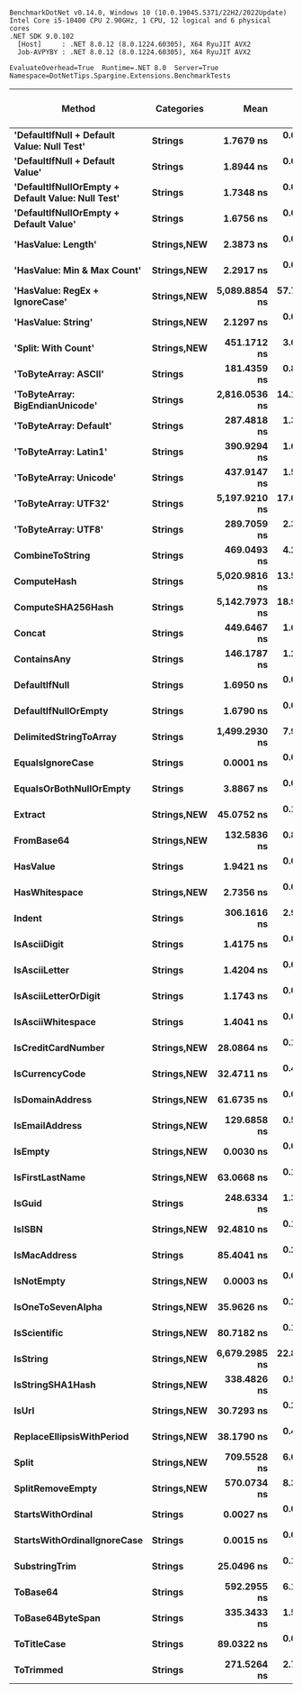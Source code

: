 ```

BenchmarkDotNet v0.14.0, Windows 10 (10.0.19045.5371/22H2/2022Update)
Intel Core i5-10400 CPU 2.90GHz, 1 CPU, 12 logical and 6 physical cores
.NET SDK 9.0.102
  [Host]     : .NET 8.0.12 (8.0.1224.60305), X64 RyuJIT AVX2
  Job-AVPYBY : .NET 8.0.12 (8.0.1224.60305), X64 RyuJIT AVX2

EvaluateOverhead=True  Runtime=.NET 8.0  Server=True  
Namespace=DotNetTips.Spargine.Extensions.BenchmarkTests  

```
| Method                                            | Categories      | Mean          | Error      | StdDev     | StdErr     | Median        | Min           | Q1            | Q3            | Max           | Op/s                 | CI99.9% Margin | Iterations | Kurtosis | MValue | Skewness | Rank | LogicalGroup | Baseline | Exceptions | Code Size | Gen0   | Completed Work Items | Lock Contentions | Allocated |
|-------------------------------------------------- |---------------- |--------------:|-----------:|-----------:|-----------:|--------------:|--------------:|--------------:|--------------:|--------------:|---------------------:|---------------:|-----------:|---------:|-------:|---------:|-----:|------------- |--------- |-----------:|----------:|-------:|---------------------:|-----------------:|----------:|
| **&#39;DefaultIfNull + Default Value: Null Test&#39;**        | **Strings**         |     **1.7679 ns** |  **0.0140 ns** |  **0.0131 ns** |  **0.0034 ns** |     **1.7625 ns** |     **1.7537 ns** |     **1.7598 ns** |     **1.7770 ns** |     **1.7992 ns** |        **565,636,149.9** |      **7.4983 ns** |      **15.00** |    **2.774** |  **2.000** |   **0.9922** |    **4** | *****            | **No**       |          **-** |      **79 B** |      **-** |                    **-** |                **-** |         **-** |
| **&#39;DefaultIfNull + Default Value&#39;**                   | **Strings**         |     **1.8944 ns** |  **0.0106 ns** |  **0.0094 ns** |  **0.0025 ns** |     **1.8928 ns** |     **1.8809 ns** |     **1.8883 ns** |     **1.8982 ns** |     **1.9128 ns** |        **527,861,181.3** |      **6.9987 ns** |      **14.00** |    **1.963** |  **2.000** |   **0.4764** |    **5** | *****            | **No**       |          **-** |      **50 B** |      **-** |                    **-** |                **-** |         **-** |
| **&#39;DefaultIfNullOrEmpty + Default Value: Null Test&#39;** | **Strings**         |     **1.7348 ns** |  **0.0075 ns** |  **0.0063 ns** |  **0.0017 ns** |     **1.7355 ns** |     **1.7235 ns** |     **1.7342 ns** |     **1.7393 ns** |     **1.7435 ns** |        **576,419,830.3** |      **6.4991 ns** |      **13.00** |    **1.949** |  **2.000** |  **-0.5401** |    **4** | *****            | **No**       |          **-** |      **83 B** |      **-** |                    **-** |                **-** |         **-** |
| **&#39;DefaultIfNullOrEmpty + Default Value&#39;**            | **Strings**         |     **1.6756 ns** |  **0.0085 ns** |  **0.0075 ns** |  **0.0020 ns** |     **1.6750 ns** |     **1.6608 ns** |     **1.6718 ns** |     **1.6796 ns** |     **1.6926 ns** |        **596,808,633.2** |      **6.9990 ns** |      **14.00** |    **3.168** |  **2.000** |   **0.2575** |    **4** | *****            | **No**       |          **-** |      **50 B** |      **-** |                    **-** |                **-** |         **-** |
| **&#39;HasValue: Length&#39;**                                | **Strings,**NEW**** |     **2.3873 ns** |  **0.0112 ns** |  **0.0100 ns** |  **0.0027 ns** |     **2.3880 ns** |     **2.3677 ns** |     **2.3808 ns** |     **2.3938 ns** |     **2.4047 ns** |        **418,885,222.8** |      **6.9987 ns** |      **14.00** |    **2.130** |  **2.000** |  **-0.1049** |    **8** | *****            | **No**       |          **-** |     **347 B** |      **-** |                    **-** |                **-** |         **-** |
| **&#39;HasValue: Min &amp; Max Count&#39;**                       | **Strings,**NEW**** |     **2.2917 ns** |  **0.0062 ns** |  **0.0048 ns** |  **0.0014 ns** |     **2.2906 ns** |     **2.2845 ns** |     **2.2888 ns** |     **2.2954 ns** |     **2.2990 ns** |        **436,364,951.0** |      **5.9993 ns** |      **12.00** |    **1.535** |  **2.000** |  **-0.0251** |    **7** | *****            | **No**       |          **-** |     **375 B** |      **-** |                    **-** |                **-** |         **-** |
| **&#39;HasValue: RegEx + IgnoreCase&#39;**                    | **Strings,**NEW**** | **5,089.8854 ns** | **57.7348 ns** | **54.0052 ns** | **13.9441 ns** | **5,096.2158 ns** | **4,999.1547 ns** | **5,041.5100 ns** | **5,127.6894 ns** | **5,175.5630 ns** |            **196,468.1** |      **0.5280 ns** |      **15.00** |    **1.653** |  **2.000** |  **-0.1981** |   **39** | *****            | **No**       |          **-** |   **1,119 B** | **0.0610** |                    **-** |                **-** |    **6608 B** |
| **&#39;HasValue: String&#39;**                                | **Strings,**NEW**** |     **2.1297 ns** |  **0.0129 ns** |  **0.0121 ns** |  **0.0031 ns** |     **2.1269 ns** |     **2.1174 ns** |     **2.1200 ns** |     **2.1378 ns** |     **2.1613 ns** |        **469,555,377.9** |      **7.4984 ns** |      **15.00** |    **3.484** |  **2.000** |   **1.0663** |    **6** | *****            | **No**       |          **-** |     **204 B** |      **-** |                    **-** |                **-** |         **-** |
| **&#39;Split: With Count&#39;**                               | **Strings,**NEW**** |   **451.1712 ns** |  **3.0998 ns** |  **2.8996 ns** |  **0.7487 ns** |   **451.4727 ns** |   **446.9598 ns** |   **448.9753 ns** |   **452.9229 ns** |   **455.8716 ns** |          **2,216,453.5** |      **7.1257 ns** |      **15.00** |    **1.766** |  **2.000** |   **0.1005** |   **33** | *****            | **No**       |          **-** |     **713 B** | **0.0229** |                    **-** |                **-** |    **2104 B** |
| **&#39;ToByteArray: ASCII&#39;**                              | **Strings**         |   **181.4359 ns** |  **0.8884 ns** |  **0.7876 ns** |  **0.2105 ns** |   **181.3203 ns** |   **180.6111 ns** |   **180.7710 ns** |   **181.8326 ns** |   **183.5272 ns** |          **5,511,587.8** |      **6.8948 ns** |      **14.00** |    **3.870** |  **2.000** |   **1.1381** |   **25** | *****            | **No**       |          **-** |     **407 B** | **0.0107** |                    **-** |                **-** |    **1000 B** |
| **&#39;ToByteArray: BigEndianUnicode&#39;**                   | **Strings**         | **2,816.0536 ns** | **14.1690 ns** | **13.2537 ns** |  **3.4221 ns** | **2,810.9425 ns** | **2,800.4513 ns** | **2,804.6333 ns** | **2,825.0231 ns** | **2,837.7796 ns** |            **355,106.9** |      **5.7890 ns** |      **15.00** |    **1.617** |  **2.000** |   **0.5192** |   **38** | *****            | **No**       |          **-** |     **407 B** | **0.0191** |                    **-** |                **-** |    **1968 B** |
| **&#39;ToByteArray: Default&#39;**                            | **Strings**         |   **287.4818 ns** |  **1.3599 ns** |  **1.2721 ns** |  **0.3284 ns** |   **286.9746 ns** |   **285.8721 ns** |   **286.6773 ns** |   **288.5251 ns** |   **290.4699 ns** |          **3,478,481.3** |      **7.3358 ns** |      **15.00** |    **2.568** |  **2.000** |   **0.7794** |   **28** | *****            | **No**       |          **-** |     **438 B** | **0.0105** |                    **-** |                **-** |    **1000 B** |
| **&#39;ToByteArray: Latin1&#39;**                             | **Strings**         |   **390.9294 ns** |  **1.6991 ns** |  **1.5893 ns** |  **0.4104 ns** |   **391.1967 ns** |   **387.9889 ns** |   **389.8560 ns** |   **392.0616 ns** |   **393.5943 ns** |          **2,558,006.8** |      **7.2948 ns** |      **15.00** |    **1.920** |  **2.000** |  **-0.1820** |   **31** | *****            | **No**       |          **-** |     **407 B** | **0.0124** |                    **-** |                **-** |    **1144 B** |
| **&#39;ToByteArray: Unicode&#39;**                            | **Strings**         |   **437.9147 ns** |  **1.5162 ns** |  **1.4182 ns** |  **0.3662 ns** |   **437.8665 ns** |   **435.3862 ns** |   **436.7713 ns** |   **438.9724 ns** |   **440.6552 ns** |          **2,283,549.8** |      **7.3169 ns** |      **15.00** |    **2.021** |  **2.000** |   **0.0650** |   **32** | *****            | **No**       |          **-** |     **407 B** | **0.0215** |                    **-** |                **-** |    **1968 B** |
| **&#39;ToByteArray: UTF32&#39;**                              | **Strings**         | **5,197.9210 ns** | **17.0580 ns** | **15.9560 ns** |  **4.1198 ns** | **5,199.1535 ns** | **5,164.1529 ns** | **5,186.1076 ns** | **5,208.3992 ns** | **5,223.7873 ns** |            **192,384.6** |      **5.4401 ns** |      **15.00** |    **2.319** |  **2.000** |  **-0.2311** |   **39** | *****            | **No**       |          **-** |     **407 B** | **0.0458** |                    **-** |                **-** |    **4128 B** |
| **&#39;ToByteArray: UTF8&#39;**                               | **Strings**         |   **289.7059 ns** |  **2.3729 ns** |  **2.2196 ns** |  **0.5731 ns** |   **289.4612 ns** |   **286.8070 ns** |   **288.0174 ns** |   **290.7195 ns** |   **294.1614 ns** |          **3,451,776.4** |      **7.2135 ns** |      **15.00** |    **2.522** |  **2.000** |   **0.7312** |   **28** | *****            | **No**       |          **-** |     **438 B** | **0.0105** |                    **-** |                **-** |    **1000 B** |
| **CombineToString**                                   | **Strings**         |   **469.0493 ns** |  **4.2417 ns** |  **3.9677 ns** |  **1.0245 ns** |   **468.8768 ns** |   **462.5296 ns** |   **465.6396 ns** |   **472.3110 ns** |   **475.6808 ns** |          **2,131,972.1** |      **6.9878 ns** |      **15.00** |    **1.676** |  **2.000** |   **0.0720** |   **34** | *****            | **No**       |          **-** |   **4,920 B** | **0.0257** |                    **-** |                **-** |    **2416 B** |
| **ComputeHash**                                       | **Strings**         | **5,020.9816 ns** | **13.5660 ns** | **11.3283 ns** |  **3.1419 ns** | **5,018.5822 ns** | **5,003.1204 ns** | **5,017.8558 ns** | **5,023.8609 ns** | **5,042.6445 ns** |            **199,164.2** |      **4.9291 ns** |      **13.00** |    **2.305** |  **2.000** |   **0.2864** |   **39** | *****            | **No**       |          **-** |   **1,312 B** | **0.0229** |                    **-** |                **-** |    **2296 B** |
| **ComputeSHA256Hash**                                 | **Strings**         | **5,142.7973 ns** | **18.9948 ns** | **17.7677 ns** |  **4.5876 ns** | **5,145.6554 ns** | **5,119.1502 ns** | **5,124.8085 ns** | **5,156.3705 ns** | **5,169.1006 ns** |            **194,446.7** |      **5.2062 ns** |      **15.00** |    **1.345** |  **2.000** |  **-0.0076** |   **39** | *****            | **No**       |          **-** |     **718 B** | **0.0229** |                    **-** |                **-** |    **2264 B** |
| **Concat**                                            | **Strings**         |   **449.6467 ns** |  **1.6249 ns** |  **1.5199 ns** |  **0.3924 ns** |   **449.4564 ns** |   **447.8759 ns** |   **448.4867 ns** |   **450.1623 ns** |   **452.2416 ns** |          **2,223,968.4** |      **7.3038 ns** |      **15.00** |    **1.915** |  **2.000** |   **0.6248** |   **33** | *****            | **No**       |          **-** |   **5,640 B** | **0.0262** |                    **-** |                **-** |    **2408 B** |
| **ContainsAny**                                       | **Strings**         |   **146.1787 ns** |  **1.2651 ns** |  **1.1834 ns** |  **0.3055 ns** |   **145.9613 ns** |   **144.9618 ns** |   **145.1744 ns** |   **146.7258 ns** |   **148.3260 ns** |          **6,840,941.3** |      **7.3472 ns** |      **15.00** |    **1.846** |  **2.000** |   **0.6327** |   **24** | *****            | **No**       |          **-** |     **431 B** | **0.0019** |                    **-** |                **-** |     **192 B** |
| **DefaultIfNull**                                     | **Strings**         |     **1.6950 ns** |  **0.0092 ns** |  **0.0086 ns** |  **0.0022 ns** |     **1.6919 ns** |     **1.6844 ns** |     **1.6893 ns** |     **1.7008 ns** |     **1.7090 ns** |        **589,954,291.2** |      **7.4989 ns** |      **15.00** |    **1.690** |  **2.000** |   **0.5039** |    **4** | *****            | **No**       |          **-** |      **50 B** |      **-** |                    **-** |                **-** |         **-** |
| **DefaultIfNullOrEmpty**                              | **Strings**         |     **1.6790 ns** |  **0.0175 ns** |  **0.0164 ns** |  **0.0042 ns** |     **1.6745 ns** |     **1.6545 ns** |     **1.6690 ns** |     **1.6933 ns** |     **1.7050 ns** |        **595,596,416.9** |      **7.4979 ns** |      **15.00** |    **1.614** |  **2.000** |   **0.1723** |    **4** | *****            | **No**       |          **-** |      **50 B** |      **-** |                    **-** |                **-** |         **-** |
| **DelimitedStringToArray**                            | **Strings**         | **1,499.2930 ns** |  **7.9666 ns** |  **6.6525 ns** |  **1.8451 ns** | **1,498.8819 ns** | **1,486.2194 ns** | **1,496.0800 ns** | **1,503.3073 ns** | **1,508.7118 ns** |            **666,981.1** |      **5.5775 ns** |      **13.00** |    **2.047** |  **2.000** |  **-0.2721** |   **37** | *****            | **No**       |          **-** |     **191 B** | **0.0343** |                    **-** |                **-** |    **3224 B** |
| **EqualsIgnoreCase**                                  | **Strings**         |     **0.0001 ns** |  **0.0001 ns** |  **0.0001 ns** |  **0.0000 ns** |     **0.0000 ns** |     **0.0000 ns** |     **0.0000 ns** |     **0.0000 ns** |     **0.0003 ns** | **16,896,016,113,296.6** |      **6.0000 ns** |      **12.00** |    **3.054** |  **2.000** |   **1.3624** |    **1** | *****            | **No**       |          **-** |      **39 B** |      **-** |                    **-** |                **-** |         **-** |
| **EqualsOrBothNullOrEmpty**                           | **Strings**         |     **3.8867 ns** |  **0.0172 ns** |  **0.0153 ns** |  **0.0041 ns** |     **3.8891 ns** |     **3.8636 ns** |     **3.8749 ns** |     **3.8945 ns** |     **3.9201 ns** |        **257,285,750.1** |      **6.9980 ns** |      **14.00** |    **2.391** |  **2.000** |   **0.3641** |   **10** | *****            | **No**       |          **-** |     **444 B** |      **-** |                    **-** |                **-** |         **-** |
| **Extract**                                           | **Strings,**NEW**** |    **45.0752 ns** |  **0.1606 ns** |  **0.1502 ns** |  **0.0388 ns** |    **45.1080 ns** |    **44.8295 ns** |    **44.9554 ns** |    **45.1642 ns** |    **45.3571 ns** |         **22,185,132.5** |      **7.4806 ns** |      **15.00** |    **1.855** |  **2.000** |   **0.0239** |   **17** | *****            | **No**       |          **-** |     **552 B** | **0.0006** |                    **-** |                **-** |      **56 B** |
| **FromBase64**                                        | **Strings,**NEW**** |   **132.5836 ns** |  **0.8086 ns** |  **0.7168 ns** |  **0.1916 ns** |   **132.4490 ns** |   **131.2033 ns** |   **132.1567 ns** |   **133.0896 ns** |   **133.9011 ns** |          **7,542,411.3** |      **6.9042 ns** |      **14.00** |    **2.153** |  **2.000** |   **0.0065** |   **23** | *****            | **No**       |          **-** |   **1,039 B** | **0.0024** |                    **-** |                **-** |     **240 B** |
| **HasValue**                                          | **Strings**         |     **1.9421 ns** |  **0.0187 ns** |  **0.0175 ns** |  **0.0045 ns** |     **1.9460 ns** |     **1.9181 ns** |     **1.9266 ns** |     **1.9517 ns** |     **1.9772 ns** |        **514,893,322.1** |      **7.4977 ns** |      **15.00** |    **2.096** |  **2.000** |   **0.2956** |    **5** | *****            | **No**       |          **-** |     **183 B** |      **-** |                    **-** |                **-** |         **-** |
| **HasWhitespace**                                     | **Strings,**NEW**** |     **2.7356 ns** |  **0.0097 ns** |  **0.0076 ns** |  **0.0022 ns** |     **2.7364 ns** |     **2.7228 ns** |     **2.7322 ns** |     **2.7395 ns** |     **2.7503 ns** |        **365,546,511.9** |      **5.9989 ns** |      **12.00** |    **2.346** |  **2.000** |  **-0.0260** |    **9** | *****            | **No**       |          **-** |     **385 B** |      **-** |                    **-** |                **-** |         **-** |
| **Indent**                                            | **Strings**         |   **306.1616 ns** |  **2.9732 ns** |  **2.4828 ns** |  **0.6886 ns** |   **305.8886 ns** |   **302.4978 ns** |   **305.0425 ns** |   **307.4277 ns** |   **311.5859 ns** |          **3,266,249.1** |      **6.1557 ns** |      **13.00** |    **2.581** |  **2.000** |   **0.4684** |   **29** | *****            | **No**       |          **-** |   **1,132 B** | **0.0215** |                    **-** |                **-** |    **1984 B** |
| **IsAsciiDigit**                                      | **Strings**         |     **1.4175 ns** |  **0.0161 ns** |  **0.0150 ns** |  **0.0039 ns** |     **1.4167 ns** |     **1.3983 ns** |     **1.4042 ns** |     **1.4267 ns** |     **1.4415 ns** |        **705,457,383.2** |      **7.4981 ns** |      **15.00** |    **1.557** |  **2.000** |   **0.2796** |    **3** | *****            | **No**       |          **-** |      **84 B** |      **-** |                    **-** |                **-** |         **-** |
| **IsAsciiLetter**                                     | **Strings**         |     **1.4204 ns** |  **0.0056 ns** |  **0.0049 ns** |  **0.0013 ns** |     **1.4197 ns** |     **1.4104 ns** |     **1.4189 ns** |     **1.4236 ns** |     **1.4299 ns** |        **704,037,757.9** |      **6.9993 ns** |      **14.00** |    **2.602** |  **2.000** |  **-0.0757** |    **3** | *****            | **No**       |          **-** |     **106 B** |      **-** |                    **-** |                **-** |         **-** |
| **IsAsciiLetterOrDigit**                              | **Strings**         |     **1.1743 ns** |  **0.0135 ns** |  **0.0126 ns** |  **0.0033 ns** |     **1.1707 ns** |     **1.1526 ns** |     **1.1682 ns** |     **1.1817 ns** |     **1.1980 ns** |        **851,575,622.4** |      **7.4984 ns** |      **15.00** |    **2.127** |  **2.000** |   **0.4655** |    **2** | *****            | **No**       |          **-** |     **104 B** |      **-** |                    **-** |                **-** |         **-** |
| **IsAsciiWhitespace**                                 | **Strings**         |     **1.4041 ns** |  **0.0046 ns** |  **0.0038 ns** |  **0.0011 ns** |     **1.4049 ns** |     **1.3946 ns** |     **1.4024 ns** |     **1.4068 ns** |     **1.4090 ns** |        **712,215,569.1** |      **6.4995 ns** |      **13.00** |    **3.361** |  **2.000** |  **-0.9916** |    **3** | *****            | **No**       |          **-** |      **86 B** |      **-** |                    **-** |                **-** |         **-** |
| **IsCreditCardNumber**                                | **Strings,**NEW**** |    **28.0864 ns** |  **0.1752 ns** |  **0.1639 ns** |  **0.0423 ns** |    **28.0808 ns** |    **27.7961 ns** |    **27.9864 ns** |    **28.1865 ns** |    **28.3511 ns** |         **35,604,422.9** |      **7.4788 ns** |      **15.00** |    **1.926** |  **2.000** |  **-0.0083** |   **12** | *****            | **No**       |          **-** |     **146 B** |      **-** |                    **-** |                **-** |         **-** |
| **IsCurrencyCode**                                    | **Strings,**NEW**** |    **32.4711 ns** |  **0.4783 ns** |  **0.3734 ns** |  **0.1078 ns** |    **32.3402 ns** |    **32.2521 ns** |    **32.2868 ns** |    **32.4323 ns** |    **33.5835 ns** |         **30,796,655.2** |      **5.9461 ns** |      **12.00** |    **6.604** |  **2.000** |   **2.1473** |   **14** | *****            | **No**       |          **-** |     **146 B** |      **-** |                    **-** |                **-** |         **-** |
| **IsDomainAddress**                                   | **Strings,**NEW**** |    **61.6735 ns** |  **0.0562 ns** |  **0.0438 ns** |  **0.0127 ns** |    **61.6775 ns** |    **61.6029 ns** |    **61.6410 ns** |    **61.7090 ns** |    **61.7336 ns** |         **16,214,411.6** |      **5.9937 ns** |      **12.00** |    **1.503** |  **2.000** |  **-0.1044** |   **18** | *****            | **No**       |          **-** |     **146 B** |      **-** |                    **-** |                **-** |         **-** |
| **IsEmailAddress**                                    | **Strings,**NEW**** |   **129.6858 ns** |  **0.5011 ns** |  **0.4687 ns** |  **0.1210 ns** |   **129.4891 ns** |   **129.1705 ns** |   **129.3266 ns** |   **129.8620 ns** |   **130.5562 ns** |          **7,710,945.6** |      **7.4395 ns** |      **15.00** |    **2.115** |  **2.000** |   **0.8002** |   **23** | *****            | **No**       |          **-** |     **146 B** |      **-** |                    **-** |                **-** |         **-** |
| **IsEmpty**                                           | **Strings,**NEW**** |     **0.0030 ns** |  **0.0044 ns** |  **0.0041 ns** |  **0.0011 ns** |     **0.0006 ns** |     **0.0000 ns** |     **0.0000 ns** |     **0.0058 ns** |     **0.0118 ns** |    **335,062,667,415.6** |      **7.4995 ns** |      **15.00** |    **2.183** |  **2.800** |   **0.9156** |    **1** | *****            | **No**       |          **-** |       **9 B** |      **-** |                    **-** |                **-** |         **-** |
| **IsFirstLastName**                                   | **Strings,**NEW**** |    **63.0668 ns** |  **0.1494 ns** |  **0.1247 ns** |  **0.0346 ns** |    **63.0632 ns** |    **62.7141 ns** |    **63.0358 ns** |    **63.1011 ns** |    **63.2308 ns** |         **15,856,211.8** |      **6.4827 ns** |      **13.00** |    **5.272** |  **2.000** |  **-1.4360** |   **18** | *****            | **No**       |          **-** |     **146 B** |      **-** |                    **-** |                **-** |         **-** |
| **IsGuid**                                            | **Strings**         |   **248.6334 ns** |  **1.3154 ns** |  **1.1661 ns** |  **0.3117 ns** |   **248.3975 ns** |   **246.6192 ns** |   **247.8513 ns** |   **249.3683 ns** |   **250.6553 ns** |          **4,021,986.0** |      **6.8442 ns** |      **14.00** |    **2.083** |  **2.000** |   **0.3703** |   **26** | *****            | **No**       |          **-** |     **418 B** | **0.0010** |                    **-** |                **-** |      **96 B** |
| **IsISBN**                                            | **Strings,**NEW**** |    **92.4810 ns** |  **0.1732 ns** |  **0.1447 ns** |  **0.0401 ns** |    **92.4817 ns** |    **92.2136 ns** |    **92.4055 ns** |    **92.5758 ns** |    **92.7518 ns** |         **10,813,032.5** |      **6.4799 ns** |      **13.00** |    **2.203** |  **2.000** |   **0.0163** |   **22** | *****            | **No**       |          **-** |     **146 B** |      **-** |                    **-** |                **-** |         **-** |
| **IsMacAddress**                                      | **Strings**         |    **85.4041 ns** |  **0.2664 ns** |  **0.2492 ns** |  **0.0643 ns** |    **85.3895 ns** |    **84.9479 ns** |    **85.2618 ns** |    **85.6009 ns** |    **85.8331 ns** |         **11,709,033.8** |      **7.4678 ns** |      **15.00** |    **1.985** |  **2.000** |  **-0.0718** |   **20** | *****            | **No**       |          **-** |     **140 B** |      **-** |                    **-** |                **-** |         **-** |
| **IsNotEmpty**                                        | **Strings,**NEW**** |     **0.0003 ns** |  **0.0009 ns** |  **0.0007 ns** |  **0.0002 ns** |     **0.0000 ns** |     **0.0000 ns** |     **0.0000 ns** |     **0.0000 ns** |     **0.0025 ns** |  **3,967,759,403,830.8** |      **5.9999 ns** |      **12.00** |    **8.012** |  **2.000** |   **2.5246** |    **1** | *****            | **No**       |          **-** |       **9 B** |      **-** |                    **-** |                **-** |         **-** |
| **IsOneToSevenAlpha**                                 | **Strings,**NEW**** |    **35.9626 ns** |  **0.2326 ns** |  **0.2062 ns** |  **0.0551 ns** |    **35.9179 ns** |    **35.6847 ns** |    **35.7895 ns** |    **36.1434 ns** |    **36.3140 ns** |         **27,806,662.9** |      **6.9724 ns** |      **14.00** |    **1.355** |  **2.000** |   **0.2302** |   **15** | *****            | **No**       |          **-** |     **146 B** |      **-** |                    **-** |                **-** |         **-** |
| **IsScientific**                                      | **Strings,**NEW**** |    **80.7182 ns** |  **0.1615 ns** |  **0.1261 ns** |  **0.0364 ns** |    **80.7823 ns** |    **80.4970 ns** |    **80.6284 ns** |    **80.8005 ns** |    **80.8719 ns** |         **12,388,776.0** |      **5.9818 ns** |      **12.00** |    **1.686** |  **2.000** |  **-0.5346** |   **19** | *****            | **No**       |          **-** |     **140 B** |      **-** |                    **-** |                **-** |         **-** |
| **IsString**                                          | **Strings,**NEW**** | **6,679.2985 ns** | **22.8236 ns** | **20.2325 ns** |  **5.4074 ns** | **6,679.0051 ns** | **6,647.1111 ns** | **6,669.7664 ns** | **6,684.7967 ns** | **6,720.1015 ns** |            **149,716.3** |      **4.2963 ns** |      **14.00** |    **2.288** |  **2.000** |   **0.3020** |   **40** | *****            | **No**       |          **-** |     **143 B** |      **-** |                    **-** |                **-** |         **-** |
| **IsStringSHA1Hash**                                  | **Strings,**NEW**** |   **338.4826 ns** |  **0.5365 ns** |  **0.4189 ns** |  **0.1209 ns** |   **338.6285 ns** |   **337.4988 ns** |   **338.3390 ns** |   **338.6777 ns** |   **339.0104 ns** |          **2,954,361.3** |      **5.9395 ns** |      **12.00** |    **3.026** |  **2.000** |  **-0.9097** |   **30** | *****            | **No**       |          **-** |     **146 B** |      **-** |                    **-** |                **-** |         **-** |
| **IsUrl**                                             | **Strings,**NEW**** |    **30.7293 ns** |  **0.2275 ns** |  **0.1900 ns** |  **0.0527 ns** |    **30.6570 ns** |    **30.4709 ns** |    **30.6318 ns** |    **30.8234 ns** |    **31.1960 ns** |         **32,542,283.4** |      **6.4737 ns** |      **13.00** |    **3.350** |  **2.000** |   **1.0910** |   **13** | *****            | **No**       |          **-** |     **146 B** |      **-** |                    **-** |                **-** |         **-** |
| **ReplaceEllipsisWithPeriod**                         | **Strings,**NEW**** |    **38.1790 ns** |  **0.4402 ns** |  **0.3676 ns** |  **0.1020 ns** |    **38.2358 ns** |    **37.6364 ns** |    **37.8817 ns** |    **38.3928 ns** |    **38.9552 ns** |         **26,192,412.5** |      **6.4490 ns** |      **13.00** |    **2.279** |  **2.000** |   **0.2590** |   **16** | *****            | **No**       |          **-** |     **494 B** | **0.0024** |                    **-** |                **-** |     **224 B** |
| **Split**                                             | **Strings,**NEW**** |   **709.5528 ns** |  **6.0821 ns** |  **5.6892 ns** |  **1.4689 ns** |   **707.9613 ns** |   **701.2361 ns** |   **706.6276 ns** |   **713.1784 ns** |   **722.4602 ns** |          **1,409,338.3** |      **6.7655 ns** |      **15.00** |    **2.514** |  **2.000** |   **0.5398** |   **36** | *****            | **No**       |          **-** |     **476 B** | **0.0267** |                    **-** |                **-** |    **2448 B** |
| **SplitRemoveEmpty**                                  | **Strings,**NEW**** |   **570.0734 ns** |  **8.3122 ns** |  **7.7753 ns** |  **2.0076 ns** |   **570.6757 ns** |   **557.3595 ns** |   **564.1054 ns** |   **575.5484 ns** |   **582.1155 ns** |          **1,754,160.1** |      **6.4962 ns** |      **15.00** |    **1.601** |  **2.000** |   **0.0442** |   **35** | *****            | **No**       |          **-** |     **336 B** | **0.0267** |                    **-** |                **-** |    **2456 B** |
| **StartsWithOrdinal**                                 | **Strings**         |     **0.0027 ns** |  **0.0044 ns** |  **0.0041 ns** |  **0.0011 ns** |     **0.0000 ns** |     **0.0000 ns** |     **0.0000 ns** |     **0.0048 ns** |     **0.0103 ns** |    **372,754,542,172.4** |      **7.4995 ns** |      **15.00** |    **2.008** |  **2.727** |   **0.9601** |    **1** | *****            | **No**       |          **-** |      **10 B** |      **-** |                    **-** |                **-** |         **-** |
| **StartsWithOrdinalIgnoreCase**                       | **Strings**         |     **0.0015 ns** |  **0.0022 ns** |  **0.0019 ns** |  **0.0005 ns** |     **0.0007 ns** |     **0.0000 ns** |     **0.0000 ns** |     **0.0023 ns** |     **0.0054 ns** |    **667,679,621,930.3** |      **6.4997 ns** |      **13.00** |    **2.239** |  **2.444** |   **0.9141** |    **1** | *****            | **No**       |          **-** |      **10 B** |      **-** |                    **-** |                **-** |         **-** |
| **SubstringTrim**                                     | **Strings**         |    **25.0496 ns** |  **0.1697 ns** |  **0.1587 ns** |  **0.0410 ns** |    **25.0791 ns** |    **24.8576 ns** |    **24.9188 ns** |    **25.1406 ns** |    **25.3867 ns** |         **39,920,746.5** |      **7.4795 ns** |      **15.00** |    **2.065** |  **2.000** |   **0.4236** |   **11** | *****            | **No**       |          **-** |     **588 B** | **0.0011** |                    **-** |                **-** |     **104 B** |
| **ToBase64**                                          | **Strings**         |   **592.2955 ns** |  **6.1364 ns** |  **5.7400 ns** |  **1.4820 ns** |   **592.6705 ns** |   **582.9233 ns** |   **587.4909 ns** |   **595.5634 ns** |   **603.9670 ns** |          **1,688,346.5** |      **6.7590 ns** |      **15.00** |    **2.146** |  **2.000** |   **0.1112** |   **35** | *****            | **No**       |          **-** |     **473 B** | **0.0391** |                    **-** |                **-** |    **3640 B** |
| **ToBase64ByteSpan**                                  | **Strings**         |   **335.3433 ns** |  **1.5827 ns** |  **1.4805 ns** |  **0.3823 ns** |   **334.8107 ns** |   **333.3023 ns** |   **334.3037 ns** |   **336.0721 ns** |   **338.6423 ns** |          **2,982,018.4** |      **7.3089 ns** |      **15.00** |    **2.414** |  **2.000** |   **0.6955** |   **30** | *****            | **No**       |          **-** |   **1,638 B** | **0.0081** |                    **-** |                **-** |     **752 B** |
| **ToTitleCase**                                       | **Strings**         |    **89.0322 ns** |  **0.6454 ns** |  **0.5721 ns** |  **0.1529 ns** |    **88.8726 ns** |    **88.2164 ns** |    **88.6610 ns** |    **89.2690 ns** |    **90.1760 ns** |         **11,231,886.3** |      **6.9235 ns** |      **14.00** |    **2.155** |  **2.000** |   **0.5841** |   **21** | *****            | **No**       |          **-** |   **2,442 B** | **0.0019** |                    **-** |                **-** |     **176 B** |
| **ToTrimmed**                                         | **Strings**         |   **271.5264 ns** |  **2.7502 ns** |  **2.4380 ns** |  **0.6516 ns** |   **271.7673 ns** |   **268.8105 ns** |   **269.3928 ns** |   **272.4764 ns** |   **276.8734 ns** |          **3,682,883.4** |      **6.6742 ns** |      **14.00** |    **2.271** |  **2.000** |   **0.6223** |   **27** | *****            | **No**       |          **-** |     **613 B** | **0.0215** |                    **-** |                **-** |    **1992 B** |
